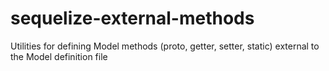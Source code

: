 # sequelize-external-methods
Utilities for defining Model methods (proto, getter, setter, static) external to the Model definition file

